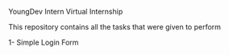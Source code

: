 YoungDev Intern Virtual Internship

This repository contains all the tasks that were given to perform

1- Simple Login Form
